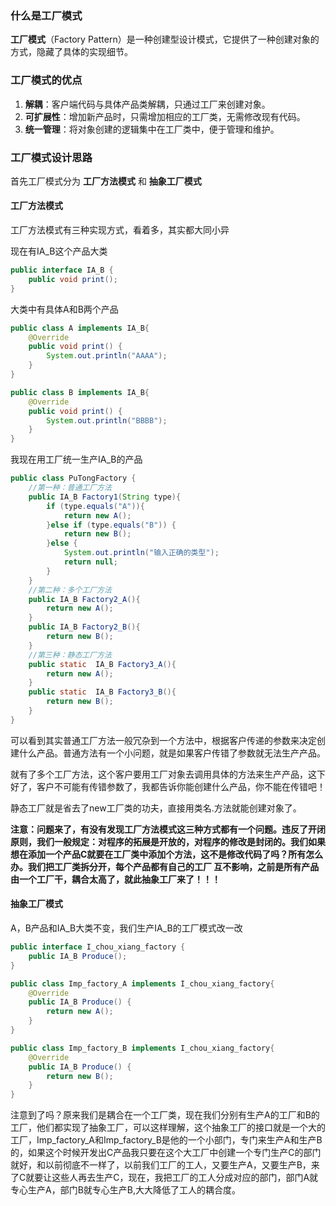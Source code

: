### 什么是工厂模式

**工厂模式**（Factory Pattern）是一种创建型设计模式，它提供了一种创建对象的方式，隐藏了具体的实现细节。

### 工厂模式的优点

1. **解耦**：客户端代码与具体产品类解耦，只通过工厂来创建对象。
2. **可扩展性**：增加新产品时，只需增加相应的工厂类，无需修改现有代码。
3. **统一管理**：将对象创建的逻辑集中在工厂类中，便于管理和维护。

### 工厂模式设计思路

首先工厂模式分为 **工厂方法模式** 和 **抽象工厂模式**

#### 工厂方法模式

工厂方法模式有三种实现方式，看着多，其实都大同小异

现在有IA_B这个产品大类

```java
public interface IA_B {
    public void print();
}
```

大类中有具体A和B两个产品

```java
public class A implements IA_B{
    @Override
    public void print() {
        System.out.println("AAAA");
    }
}
```

```java
public class B implements IA_B{
    @Override
    public void print() {
        System.out.println("BBBB");
    }
}
```

我现在用工厂统一生产IA_B的产品

```java
public class PuTongFactory {
    //第一种：普通工厂方法
    public IA_B Factory1(String type){
        if (type.equals("A")){
            return new A();
        }else if (type.equals("B")) {
            return new B();
        }else {
            System.out.println("输入正确的类型");
            return null;
        }
    }
    //第二种：多个工厂方法
    public IA_B Factory2_A(){
        return new A();
    }
    public IA_B Factory2_B(){
        return new B();
    }
    //第三种：静态工厂方法
    public static  IA_B Factory3_A(){
        return new A();
    }
    public static  IA_B Factory3_B(){
        return new B();
    }
}
```

可以看到其实普通工厂方法一般冗杂到一个方法中，根据客户传递的参数来决定创建什么产品。普通方法有一个小问题，就是如果客户传错了参数就无法生产产品。

就有了多个工厂方法，这个客户要用工厂对象去调用具体的方法来生产产品，这下好了，客户不可能有传错参数了，我都告诉你能创建什么产品，你不能在传错吧！

静态工厂就是省去了new工厂类的功夫，直接用类名.方法就能创建对象了。



**注意：问题来了，有没有发现工厂方法模式这三种方式都有一个问题。违反了开闭原则，我们一般规定：对程序的拓展是开放的，对程序的修改是封闭的。我们如果想在添加一个产品C就要在工厂类中添加个方法，这不是修改代码了吗？所有怎么办。我们把工厂类拆分开，每个产品都有自己的工厂 互不影响，之前是所有产品由一个工厂干，耦合太高了，就此抽象工厂来了！！！**



#### 抽象工厂模式

A，B产品和IA_B大类不变，我们生产IA_B的工厂模式改一改

```java
public interface I_chou_xiang_factory {
    public IA_B Produce();
}

```

```java
public class Imp_factory_A implements I_chou_xiang_factory{
    @Override
    public IA_B Produce() {
        return new A();
    }
}
```

```java
public class Imp_factory_B implements I_chou_xiang_factory{
    @Override
    public IA_B Produce() {
        return new B();
    }
}

```



注意到了吗？原来我们是耦合在一个工厂类，现在我们分别有生产A的工厂和B的工厂，他们都实现了抽象工厂，可以这样理解，这个抽象工厂的接口就是一个大的工厂，Imp_factory_A和Imp_factory_B是他的一个小部门，专门来生产A和生产B的，如果这个时候开发出C产品我只要在这个大工厂中创建一个专门生产C的部门就好，和以前彻底不一样了，以前我们工厂的工人，又要生产A，又要生产B，来了C就要让这些人再去生产C，现在，我把工厂的工人分成对应的部门，部门A就专心生产A，部门B就专心生产B,大大降低了工人的耦合度。




